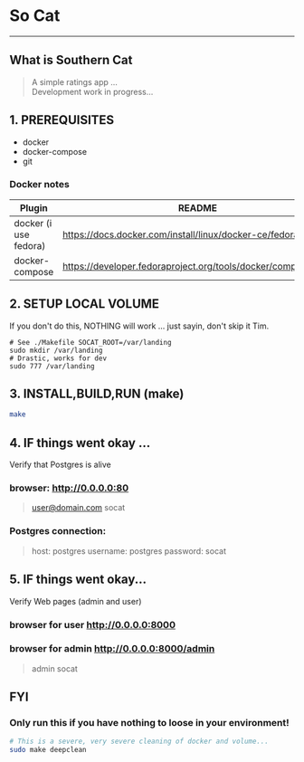 # So Cat

----
## What is Southern Cat
> A simple ratings app ...  
> Development work in progress...

## 1.  PREREQUISITES
* docker
* docker-compose
* git

### Docker notes
| Plugin | README |
| ------ | ------ |
| docker (i use fedora) | https://docs.docker.com/install/linux/docker-ce/fedora/|
| docker-compose | https://developer.fedoraproject.org/tools/docker/compose.html|

## 2. SETUP LOCAL VOLUME
If you don't do this, NOTHING will work ... just sayin, don't skip it Tim.
```
# See ./Makefile SOCAT_ROOT=/var/landing
sudo mkdir /var/landing
# Drastic, works for dev
sudo 777 /var/landing
```

## 3. INSTALL,BUILD,RUN (make)
```sh
make
```
## 4. IF things went okay ...
Verify that Postgres is alive
### browser: http://0.0.0.0:80 
>user@domain.com
>socat
### Postgres connection:
>host: postgres 
>username: postgres
>password: socat

## 5. IF things went okay...
Verify Web pages (admin and user)
### browser for user http://0.0.0.0:8000
### browser for admin http://0.0.0.0:8000/admin
>admin
>socat

## FYI
### Only run this if you have nothing to loose in your environment!
```sh
# This is a severe, very severe cleaning of docker and volume...
sudo make deepclean
```
